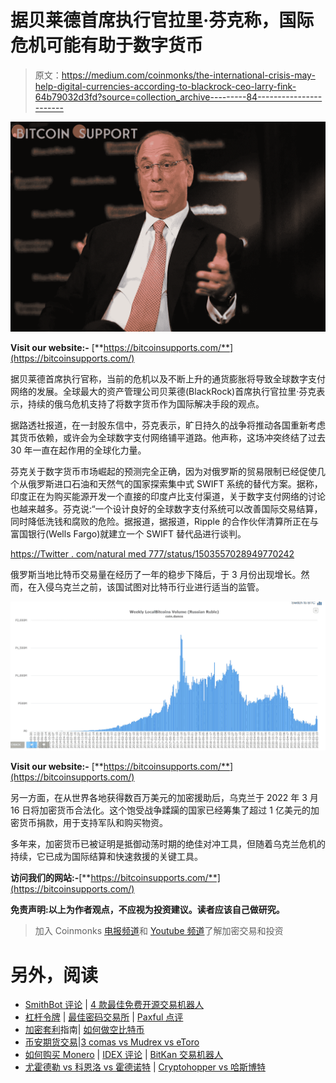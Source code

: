 # 据贝莱德首席执行官拉里·芬克称，国际危机可能有助于数字货币

> 原文：<https://medium.com/coinmonks/the-international-crisis-may-help-digital-currencies-according-to-blackrock-ceo-larry-fink-64b79032d3fd?source=collection_archive---------84----------------------->

![](img/3485030780ce415f7f760f7788f0f64a.png)

**Visit our website:-** [**https://bitcoinsupports.com/**](https://bitcoinsupports.com/)

据贝莱德首席执行官称，当前的危机以及不断上升的通货膨胀将导致全球数字支付网络的发展。全球最大的资产管理公司贝莱德(BlackRock)首席执行官拉里·芬克表示，持续的俄乌危机支持了将数字货币作为国际解决手段的观点。

据路透社报道，在一封股东信中，芬克表示，旷日持久的战争将推动各国重新考虑其货币依赖，或许会为全球数字支付网络铺平道路。他声称，这场冲突终结了过去 30 年一直在起作用的全球化力量。

芬克关于数字货币市场崛起的预测完全正确，因为对俄罗斯的贸易限制已经促使几个从俄罗斯进口石油和天然气的国家探索集中式 SWIFT 系统的替代方案。据称，印度正在为购买能源开发一个直接的印度卢比支付渠道，关于数字支付网络的讨论也越来越多。芬克说:“一个设计良好的全球数字支付系统可以改善国际交易结算，同时降低洗钱和腐败的危险。据报道，据报道，Ripple 的合作伙伴清算所正在与富国银行(Wells Fargo)就建立一个 SWIFT 替代品进行谈判。

[https://Twitter . com/natural med 777/status/1503557028949770242](https://twitter.com/Naturalmed777/status/1503557028949770242)

俄罗斯当地比特币交易量在经历了一年的稳步下降后，于 3 月份出现增长。然而，在入侵乌克兰之前，该国试图对比特币行业进行适当的监管。

![](img/412eb15ee4ee9e40792a94f901aa2792.png)

**Visit our website:-** [**https://bitcoinsupports.com/**](https://bitcoinsupports.com/)

另一方面，在从世界各地获得数百万美元的加密援助后，乌克兰于 2022 年 3 月 16 日将加密货币合法化。这个饱受战争蹂躏的国家已经筹集了超过 1 亿美元的加密货币捐款，用于支持军队和购买物资。

多年来，加密货币已被证明是抵御动荡时期的绝佳对冲工具，但随着乌克兰危机的持续，它已成为国际结算和快速救援的关键工具。

**访问我们的网站:-**[**https://bitcoinsupports.com/**](https://bitcoinsupports.com/)

**免责声明:以上为作者观点，不应视为投资建议。读者应该自己做研究。**

> 加入 Coinmonks [电报频道](https://t.me/coincodecap)和 [Youtube 频道](https://www.youtube.com/c/coinmonks/videos)了解加密交易和投资

# 另外，阅读

*   [SmithBot 评论](https://coincodecap.com/smithbot-review) | [4 款最佳免费开源交易机器人](https://coincodecap.com/free-open-source-trading-bots)
*   [杠杆令牌](/coinmonks/leveraged-token-3f5257808b22) | [最佳密码交易所](/coinmonks/crypto-exchange-dd2f9d6f3769) | [Paxful 点评](/coinmonks/paxful-review-4daf2354ab70)
*   [加密套利](/coinmonks/crypto-arbitrage-guide-how-to-make-money-as-a-beginner-62bfe5c868f6)指南| [如何做空比特币](/coinmonks/how-to-short-bitcoin-568a2d0b4ae5)
*   [币安期货交易](https://coincodecap.com/binance-futures-trading)|[3 comas vs Mudrex vs eToro](https://coincodecap.com/mudrex-3commas-etoro)
*   [如何购买 Monero](https://coincodecap.com/buy-monero) | [IDEX 评论](https://coincodecap.com/idex-review) | [BitKan 交易机器人](https://coincodecap.com/bitkan-trading-bot)
*   [尤霍德勒 vs 科恩洛 vs 霍德诺特](/coinmonks/youhodler-vs-coinloan-vs-hodlnaut-b1050acde55a) | [Cryptohopper vs 哈斯博特](https://coincodecap.com/cryptohopper-vs-haasbot)